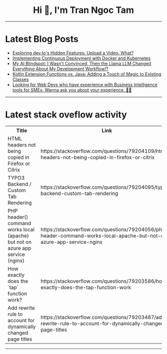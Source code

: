 <h1 align="center">Hi 👋, I'm Tran Ngoc Tam</h1>

---

# Latest Blog Posts 
<!-- BLOG-POST-LIST:START -->
- [Exploring dev.to&#39;s Hidden Features: Upload a Video. What?](https://dev.to/radchenko/exploring-devtos-hidden-features-upload-a-video-what-3hh2)
- [Implementing Continuous Deployment with Docker and Kubernetes](https://dev.to/therealmrmumba/implementing-continuous-deployment-with-docker-and-kubernetes-45mm)
- [My AI Blindspot: I Wasn&#39;t Convinced, Then the Llama LLM Changed Everything About My Development Workflow!?](https://dev.to/bradstondev/my-ai-blindspot-i-wasnt-convinced-then-the-llama-llm-changed-everything-about-my-development-4la2)
- [Kotlin Extension Functions vs. Java: Adding a Touch of Magic to Existing Classes](https://dev.to/hamada147/kotlin-extension-functions-vs-java-adding-a-touch-of-magic-to-existing-classes-4mcf)
- [Looking for Web Devs who have experience with Business Intelligence tools for SMEs. Wanna ask you about your experience. 🙏🏻](https://dev.to/timo_thee_b0ce0dae9b9e784/looking-for-web-devs-who-have-experience-with-business-intelligence-tools-for-smes-wanna-ask-you-3ihn)
<!-- BLOG-POST-LIST:END -->

---

# Latest stack oveflow activity
<table>
  <tr><th>Title</th><th>Link</th></tr>
  <!-- STACKOVERFLOW:START --><tr><td>HTML headers not being copied in Firefox or Citrix</td><td>https://stackoverflow.com/questions/79204109/html-headers-not-being-copied-in-firefox-or-citrix</td></tr><tr><td>TYPO3 Backend / Custom Tab Rendering</td><td>https://stackoverflow.com/questions/79204095/typo3-backend-custom-tab-rendering</td></tr><tr><td>PHP header&lpar;&rpar; command works local &lpar;apache&rpar; but not on azure app service &lpar;nginx&rpar;</td><td>https://stackoverflow.com/questions/79204056/php-header-command-works-local-apache-but-not-on-azure-app-service-nginx</td></tr><tr><td>How exactly does the `tap` function work?</td><td>https://stackoverflow.com/questions/79203586/how-exactly-does-the-tap-function-work</td></tr><tr><td>Add rewrite rule to account for dynamically changed page titles</td><td>https://stackoverflow.com/questions/79203487/add-rewrite-rule-to-account-for-dynamically-changed-page-titles</td></tr><!-- STACKOVERFLOW:END -->
</table>

---


